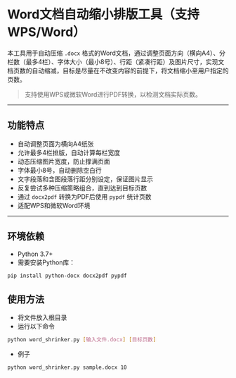 # Word文档自动缩小排版工具（支持WPS/Word）

本工具用于自动压缩 `.docx` 格式的Word文档，通过调整页面方向（横向A4）、分栏数（最多4栏）、字体大小（最小8号）、行距（紧凑行距）及图片尺寸，实现文档页数的自动缩减，目标是尽量在不改变内容的前提下，将文档缩小至用户指定的页数。

> 支持使用WPS或微软Word进行PDF转换，以检测文档实际页数。

---

## 功能特点

- 自动调整页面为横向A4纸张  
- 允许最多4栏排版，自动计算每栏宽度  
- 动态压缩图片宽度，防止撑满页面  
- 字体最小8号，自动删除空白行  
- 文字段落和含图段落行距分别设定，保证图片显示  
- 反复尝试多种压缩策略组合，直到达到目标页数  
- 通过 `docx2pdf` 转换为PDF后使用 `pypdf` 统计页数  
- 适配WPS和微软Word环境  

---

## 环境依赖

- Python 3.7+  
- 需要安装Python库：

```bash
pip install python-docx docx2pdf pypdf
```
## 使用方法
- 将文件放入根目录
- 运行以下命令

```bash
python word_shrinker.py [输入文件.docx] [目标页数]
```

- 例子
```bash
python word_shrinker.py sample.docx 10
